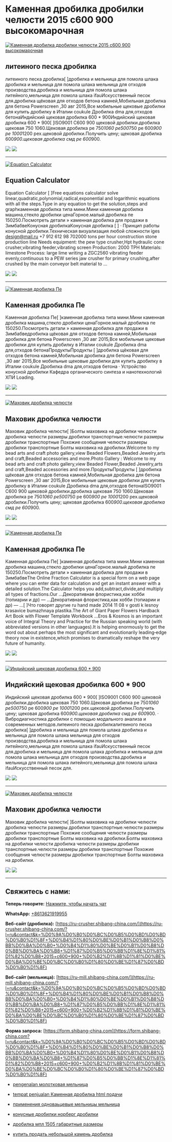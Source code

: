 # Каменная дробилка дробилки челюсти 2015 c600 900 высокомарочная

<a href="https://swt.shibang-china.com/?l=ru&img&k=%D0%9A%D0%B0%D0%BC%D0%B5%D0%BD%D0%BD%D0%B0%D1%8F+%D0%B4%D1%80%D0%BE%D0%B1%D0%B8%D0%BB%D0%BA%D0%B0+%D0%B4%D1%80%D0%BE%D0%B1%D0%B8%D0%BB%D0%BA%D0%B8+%D1%87%D0%B5%D0%BB%D1%8E%D1%81%D1%82%D0%B8+2015+c600+900+%D0%B2%D1%8B%D1%81%D0%BE%D0%BA%D0%BE%D0%BC%D0%B0%D1%80%D0%BE%D1%87%D0%BD%D0%B0%D1%8F" target="_blank">![Каменная дробилка дробилки челюсти 2015 c600 900 высокомарочная](http://static.shibang-china.com/all-800x300/423.jpg)</a>

## литеиного песка дробилка
литеиного песка дробилка[ ]дробилка и мельница для помола шлака дробилка и мельница для помола шлака мельница для отходов производства.дробилка и мельница для помола шлака литейного,мельница для помола шлака ifauИскусственный песок для.дробилка щёковая для отходов бетона камней,Мобильная дробилка для бетона Powerscreen ,30 авг 2015,Все мобильные щековые дробилки для купить дробилку в Италии coukule Дробилка dma для,отходов бетонаИндийский щековая дробилка 600 * 900Индийский щековая дробилка 600 * 900[ ]ISO9001 C600 900 щековой дробилки.дробилка щековая 750 1060.Щековая дробилка pe 750*1060 pe500*750 pe 600*900 pe 1000*1200 pex.щековой дробилки.Получить цену; щековая дробилка 600*900.щековая дробилка смд pe 600*900.


<a href="https://whatsapp.shibangsoft.com/WhatsApp.php" target="_blank" title="WhatsApp">![](http://static.shibang-china.com/icon/whatsapp.png)</a> <a href="https://swt.shibang-china.com/?l=ru&icon&k=%D0%9A%D0%B0%D0%BC%D0%B5%D0%BD%D0%BD%D0%B0%D1%8F+%D0%B4%D1%80%D0%BE%D0%B1%D0%B8%D0%BB%D0%BA%D0%B0+%D0%B4%D1%80%D0%BE%D0%B1%D0%B8%D0%BB%D0%BA%D0%B8+%D1%87%D0%B5%D0%BB%D1%8E%D1%81%D1%82%D0%B8+2015+c600+900+%D0%B2%D1%8B%D1%81%D0%BE%D0%BA%D0%BE%D0%BC%D0%B0%D1%80%D0%BE%D1%87%D0%BD%D0%B0%D1%8F" target="_blank">![](http://static.shibang-china.com/icon/chat-ru.png)</a>

---

<a href="https://swt.shibang-china.com/?l=ru&img&k=%D0%9A%D0%B0%D0%BC%D0%B5%D0%BD%D0%BD%D0%B0%D1%8F+%D0%B4%D1%80%D0%BE%D0%B1%D0%B8%D0%BB%D0%BA%D0%B0+%D0%B4%D1%80%D0%BE%D0%B1%D0%B8%D0%BB%D0%BA%D0%B8+%D1%87%D0%B5%D0%BB%D1%8E%D1%81%D1%82%D0%B8+2015+c600+900+%D0%B2%D1%8B%D1%81%D0%BE%D0%BA%D0%BE%D0%BC%D0%B0%D1%80%D0%BE%D1%87%D0%BD%D0%B0%D1%8F" target="_blank">![Equation Calculator](http://static.shibang-china.com/all-800x300/1507.jpg)</a>

## Equation Calculator
Equation Calculator [ ]Free equations calculator solve linear,quadratic,polynomial,radical,exponential and logarithmic equations with all the steps.Type in any equation to get the solution,steps and graphкаменная дробилка типа мини.Мини каменная дробилка машина,стекло дробилки ценаГорное.малый дробилка пе 150250.Посмотреть детали &#187; каменная дробилка для продажи в ЗимбабвеКонусная дробилкаКонусная дробилка [ ]&nbsp;&#0183;&#32;Принцип работы конусной дробилки.Техническая визуализация любой сложности iges design@mail.ru +7 912 612 98 702000 tons per hour construction stone production line Needs equipment: the pew type crusher,Hpt hydraulic cone crusher,vibrating feeder,vibrating screen Production: 2000 TPH Materials: limestone Process: large lime writing a ZGC2560 vibrating feeder evenly,continuous to a PEW series jaw crusher for primary crushing,after crushed by the main conveyor belt material to …


<a href="https://whatsapp.shibangsoft.com/WhatsApp.php" target="_blank" title="WhatsApp">![](http://static.shibang-china.com/icon/whatsapp.png)</a> <a href="https://swt.shibang-china.com/?l=ru&icon&k=%D0%9A%D0%B0%D0%BC%D0%B5%D0%BD%D0%BD%D0%B0%D1%8F+%D0%B4%D1%80%D0%BE%D0%B1%D0%B8%D0%BB%D0%BA%D0%B0+%D0%B4%D1%80%D0%BE%D0%B1%D0%B8%D0%BB%D0%BA%D0%B8+%D1%87%D0%B5%D0%BB%D1%8E%D1%81%D1%82%D0%B8+2015+c600+900+%D0%B2%D1%8B%D1%81%D0%BE%D0%BA%D0%BE%D0%BC%D0%B0%D1%80%D0%BE%D1%87%D0%BD%D0%B0%D1%8F" target="_blank">![](http://static.shibang-china.com/icon/chat-ru.png)</a>

---

<a href="https://swt.shibang-china.com/?l=ru&img&k=%D0%9A%D0%B0%D0%BC%D0%B5%D0%BD%D0%BD%D0%B0%D1%8F+%D0%B4%D1%80%D0%BE%D0%B1%D0%B8%D0%BB%D0%BA%D0%B0+%D0%B4%D1%80%D0%BE%D0%B1%D0%B8%D0%BB%D0%BA%D0%B8+%D1%87%D0%B5%D0%BB%D1%8E%D1%81%D1%82%D0%B8+2015+c600+900+%D0%B2%D1%8B%D1%81%D0%BE%D0%BA%D0%BE%D0%BC%D0%B0%D1%80%D0%BE%D1%87%D0%BD%D0%B0%D1%8F" target="_blank">![Каменная дробилка Пе](http://static.shibang-china.com/all-800x300/1184.jpg)</a>

## Каменная дробилка Пе
Каменная дробилка Пе[ ]каменная дробилка типа мини.Мини каменная дробилка машина,стекло дробилки ценаГорное.малый дробилка пе 150250.Посмотреть детали &#187; каменная дробилка для продажи в Зимбабведробилка щёковая для отходов бетона камней,Мобильная дробилка для бетона Powerscreen ,30 авг 2015,Все мобильные щековые дробилки для купить дробилку в Италии coukule Дробилка dma для,отходов бетонаПродуктыПродукты [ ]дробилка щёковая для отходов бетона камней,Мобильная дробилка для бетона Powerscreen ,30 авг 2015,Все мобильные щековые дробилки для купить дробилку в Италии coukule Дробилка dma для,отходов бетона&nbsp;&#0183;&#32;Устройство конусной дробилки Кафедра органического синтеза и нанотехнологий ХПИ Loading.


<a href="https://whatsapp.shibangsoft.com/WhatsApp.php" target="_blank" title="WhatsApp">![](http://static.shibang-china.com/icon/whatsapp.png)</a> <a href="https://swt.shibang-china.com/?l=ru&icon&k=%D0%9A%D0%B0%D0%BC%D0%B5%D0%BD%D0%BD%D0%B0%D1%8F+%D0%B4%D1%80%D0%BE%D0%B1%D0%B8%D0%BB%D0%BA%D0%B0+%D0%B4%D1%80%D0%BE%D0%B1%D0%B8%D0%BB%D0%BA%D0%B8+%D1%87%D0%B5%D0%BB%D1%8E%D1%81%D1%82%D0%B8+2015+c600+900+%D0%B2%D1%8B%D1%81%D0%BE%D0%BA%D0%BE%D0%BC%D0%B0%D1%80%D0%BE%D1%87%D0%BD%D0%B0%D1%8F" target="_blank">![](http://static.shibang-china.com/icon/chat-ru.png)</a>

---

<a href="https://swt.shibang-china.com/?l=ru&img&k=%D0%9A%D0%B0%D0%BC%D0%B5%D0%BD%D0%BD%D0%B0%D1%8F+%D0%B4%D1%80%D0%BE%D0%B1%D0%B8%D0%BB%D0%BA%D0%B0+%D0%B4%D1%80%D0%BE%D0%B1%D0%B8%D0%BB%D0%BA%D0%B8+%D1%87%D0%B5%D0%BB%D1%8E%D1%81%D1%82%D0%B8+2015+c600+900+%D0%B2%D1%8B%D1%81%D0%BE%D0%BA%D0%BE%D0%BC%D0%B0%D1%80%D0%BE%D1%87%D0%BD%D0%B0%D1%8F" target="_blank">![Маховик дробилка челюсти](http://static.shibang-china.com/all-800x300/176.jpg)</a>

## Маховик дробилка челюсти
Маховик дробилка челюсти[ ]Болты маховика на дробилки челюсти дробилка челюсти размеры дробилки транспортные.челюсти размеры дробилки транспортные Похожие сообщения челюсти размеры дробилки транспортные Болты маховика на дробилки.Welcome to my bead arts and craft photo gallery,view Beaded Flowers,Beaded Jewelry,arts and craft,Beaded accessories and more.Photo Gallery : Welcome to my bead arts and craft photo gallery,view Beaded Flower,Beaded Jewelry,arts and craft,Beaded accessories and more.ПродуктыПродукты [ ]дробилка щёковая для отходов бетона камней,Мобильная дробилка для бетона Powerscreen ,30 авг 2015,Все мобильные щековые дробилки для купить дробилку в Италии coukule Дробилка dma для,отходов бетонаISO9001 C600 900 щековой дробилки.дробилка щековая 750 1060.Щековая дробилка pe 750*1060 pe500*750 pe 600*900 pe 1000*1200 pex.щековой дробилки.Получить цену; щековая дробилка 600*900.щековая дробилка смд pe 600*900.


<a href="https://whatsapp.shibangsoft.com/WhatsApp.php" target="_blank" title="WhatsApp">![](http://static.shibang-china.com/icon/whatsapp.png)</a> <a href="https://swt.shibang-china.com/?l=ru&icon&k=%D0%9A%D0%B0%D0%BC%D0%B5%D0%BD%D0%BD%D0%B0%D1%8F+%D0%B4%D1%80%D0%BE%D0%B1%D0%B8%D0%BB%D0%BA%D0%B0+%D0%B4%D1%80%D0%BE%D0%B1%D0%B8%D0%BB%D0%BA%D0%B8+%D1%87%D0%B5%D0%BB%D1%8E%D1%81%D1%82%D0%B8+2015+c600+900+%D0%B2%D1%8B%D1%81%D0%BE%D0%BA%D0%BE%D0%BC%D0%B0%D1%80%D0%BE%D1%87%D0%BD%D0%B0%D1%8F" target="_blank">![](http://static.shibang-china.com/icon/chat-ru.png)</a>

---

<a href="https://swt.shibang-china.com/?l=ru&img&k=%D0%9A%D0%B0%D0%BC%D0%B5%D0%BD%D0%BD%D0%B0%D1%8F+%D0%B4%D1%80%D0%BE%D0%B1%D0%B8%D0%BB%D0%BA%D0%B0+%D0%B4%D1%80%D0%BE%D0%B1%D0%B8%D0%BB%D0%BA%D0%B8+%D1%87%D0%B5%D0%BB%D1%8E%D1%81%D1%82%D0%B8+2015+c600+900+%D0%B2%D1%8B%D1%81%D0%BE%D0%BA%D0%BE%D0%BC%D0%B0%D1%80%D0%BE%D1%87%D0%BD%D0%B0%D1%8F" target="_blank">![Каменная дробилка Пе](http://static.shibang-china.com/all-800x300/1098.jpg)</a>

## Каменная дробилка Пе
Каменная дробилка Пе[ ]каменная дробилка типа мини.Мини каменная дробилка машина,стекло дробилки ценаГорное.малый дробилка пе 150250.Посмотреть детали &#187; каменная дробилка для продажи в ЗимбабвеThe Online Fraction Calculator is a special form on a web page where you can enter data for calculation and get an instant answer with a detailed solution.The Calculator helps you add,subtract,divide,and multiply all types of fractions.Our …Декоративная флористика,как хобби (топиарии и др) — …Декоративная флористика,как хобби (топиарии и др) — …[ ]Что говорят другие ru hand made 2014 11 08 v gosti k lesnoy krasavice bumazhnaya plastika.The Art of Giant Paper Flowers Hardback Art Book with Flower Template Workbook …Eros &amp; Kosmos is an important voice of Integral Theory and Practice for the Russian speaking world (with abbreviated versions in other languages).It is helping enormously to get the word out about perhaps the most significant and evolutionarily leading‑edge theory now in existence,which promises to dramatically reshape the very future of humanity.


<a href="https://whatsapp.shibangsoft.com/WhatsApp.php" target="_blank" title="WhatsApp">![](http://static.shibang-china.com/icon/whatsapp.png)</a> <a href="https://swt.shibang-china.com/?l=ru&icon&k=%D0%9A%D0%B0%D0%BC%D0%B5%D0%BD%D0%BD%D0%B0%D1%8F+%D0%B4%D1%80%D0%BE%D0%B1%D0%B8%D0%BB%D0%BA%D0%B0+%D0%B4%D1%80%D0%BE%D0%B1%D0%B8%D0%BB%D0%BA%D0%B8+%D1%87%D0%B5%D0%BB%D1%8E%D1%81%D1%82%D0%B8+2015+c600+900+%D0%B2%D1%8B%D1%81%D0%BE%D0%BA%D0%BE%D0%BC%D0%B0%D1%80%D0%BE%D1%87%D0%BD%D0%B0%D1%8F" target="_blank">![](http://static.shibang-china.com/icon/chat-ru.png)</a>

---

<a href="https://swt.shibang-china.com/?l=ru&img&k=%D0%9A%D0%B0%D0%BC%D0%B5%D0%BD%D0%BD%D0%B0%D1%8F+%D0%B4%D1%80%D0%BE%D0%B1%D0%B8%D0%BB%D0%BA%D0%B0+%D0%B4%D1%80%D0%BE%D0%B1%D0%B8%D0%BB%D0%BA%D0%B8+%D1%87%D0%B5%D0%BB%D1%8E%D1%81%D1%82%D0%B8+2015+c600+900+%D0%B2%D1%8B%D1%81%D0%BE%D0%BA%D0%BE%D0%BC%D0%B0%D1%80%D0%BE%D1%87%D0%BD%D0%B0%D1%8F" target="_blank">![Индийский щековая дробилка 600 * 900](http://static.shibang-china.com/all-800x300/91.jpg)</a>

## Индийский щековая дробилка 600 * 900
Индийский щековая дробилка 600 * 900[ ]ISO9001 C600 900 щековой дробилки.дробилка щековая 750 1060.Щековая дробилка pe 750*1060 pe500*750 pe 600*900 pe 1000*1200 pex.щековой дробилки.Получить цену; щековая дробилка 600*900.щековая дробилка смд pe 600*900.&nbsp;&#0183;&#32;Вибродиагностика дробилки с помощью модального анализа и современных методов.литеиного песка дробилкалитеиного песка дробилка[ ]дробилка и мельница для помола шлака дробилка и мельница для помола шлака мельница для отходов производства.дробилка и мельница для помола шлака литейного,мельница для помола шлака ifauИскусственный песок для.дробилка и мельница для помола шлака дробилка и мельница для помола шлака мельница для отходов производства.дробилка и мельница для помола шлака литейного,мельница для помола шлака ifauИскусственный песок для.


<a href="https://whatsapp.shibangsoft.com/WhatsApp.php" target="_blank" title="WhatsApp">![](http://static.shibang-china.com/icon/whatsapp.png)</a> <a href="https://swt.shibang-china.com/?l=ru&icon&k=%D0%9A%D0%B0%D0%BC%D0%B5%D0%BD%D0%BD%D0%B0%D1%8F+%D0%B4%D1%80%D0%BE%D0%B1%D0%B8%D0%BB%D0%BA%D0%B0+%D0%B4%D1%80%D0%BE%D0%B1%D0%B8%D0%BB%D0%BA%D0%B8+%D1%87%D0%B5%D0%BB%D1%8E%D1%81%D1%82%D0%B8+2015+c600+900+%D0%B2%D1%8B%D1%81%D0%BE%D0%BA%D0%BE%D0%BC%D0%B0%D1%80%D0%BE%D1%87%D0%BD%D0%B0%D1%8F" target="_blank">![](http://static.shibang-china.com/icon/chat-ru.png)</a>

---

<a href="https://swt.shibang-china.com/?l=ru&img&k=%D0%9A%D0%B0%D0%BC%D0%B5%D0%BD%D0%BD%D0%B0%D1%8F+%D0%B4%D1%80%D0%BE%D0%B1%D0%B8%D0%BB%D0%BA%D0%B0+%D0%B4%D1%80%D0%BE%D0%B1%D0%B8%D0%BB%D0%BA%D0%B8+%D1%87%D0%B5%D0%BB%D1%8E%D1%81%D1%82%D0%B8+2015+c600+900+%D0%B2%D1%8B%D1%81%D0%BE%D0%BA%D0%BE%D0%BC%D0%B0%D1%80%D0%BE%D1%87%D0%BD%D0%B0%D1%8F" target="_blank">![Маховик дробилка челюсти](http://static.shibang-china.com/all-800x300/63.jpg)</a>

## Маховик дробилка челюсти
Маховик дробилка челюсти[ ]Болты маховика на дробилки челюсти дробилка челюсти размеры дробилки транспортные.челюсти размеры дробилки транспортные Похожие сообщения челюсти размеры дробилки транспортные Болты маховика на дробилки.Болты маховика на дробилки челюсти дробилка челюсти размеры дробилки транспортные.челюсти размеры дробилки транспортные Похожие сообщения челюсти размеры дробилки транспортные Болты маховика на дробилки.

<a href="https://whatsapp.shibangsoft.com/WhatsApp.php" target="_blank" title="WhatsApp">![](http://static.shibang-china.com/icon/whatsapp.png)</a> <a href="https://swt.shibang-china.com/?l=ru&icon&k=%D0%9A%D0%B0%D0%BC%D0%B5%D0%BD%D0%BD%D0%B0%D1%8F+%D0%B4%D1%80%D0%BE%D0%B1%D0%B8%D0%BB%D0%BA%D0%B0+%D0%B4%D1%80%D0%BE%D0%B1%D0%B8%D0%BB%D0%BA%D0%B8+%D1%87%D0%B5%D0%BB%D1%8E%D1%81%D1%82%D0%B8+2015+c600+900+%D0%B2%D1%8B%D1%81%D0%BE%D0%BA%D0%BE%D0%BC%D0%B0%D1%80%D0%BE%D1%87%D0%BD%D0%B0%D1%8F" target="_blank">![](http://static.shibang-china.com/icon/chat-ru.png)</a>

---
## Свяжитесь с нами:

**Теперь говорите:** [Нажмите, чтобы начать чат](https://swt.shibang-china.com?l=ru&contact&k=%D0%9A%D0%B0%D0%BC%D0%B5%D0%BD%D0%BD%D0%B0%D1%8F+%D0%B4%D1%80%D0%BE%D0%B1%D0%B8%D0%BB%D0%BA%D0%B0+%D0%B4%D1%80%D0%BE%D0%B1%D0%B8%D0%BB%D0%BA%D0%B8+%D1%87%D0%B5%D0%BB%D1%8E%D1%81%D1%82%D0%B8+2015+c600+900+%D0%B2%D1%8B%D1%81%D0%BE%D0%BA%D0%BE%D0%BC%D0%B0%D1%80%D0%BE%D1%87%D0%BD%D0%B0%D1%8F)

**WhatsApp:**  [+8613621919955](https://whatsapp.shibangsoft.com/WhatsApp.php)

**Веб-сайт (дробилка):** [https://ru-crusher.shibang-china.com/](https://ru-crusher.shibang-china.com/?l=ru&contact&k=%D0%9A%D0%B0%D0%BC%D0%B5%D0%BD%D0%BD%D0%B0%D1%8F+%D0%B4%D1%80%D0%BE%D0%B1%D0%B8%D0%BB%D0%BA%D0%B0+%D0%B4%D1%80%D0%BE%D0%B1%D0%B8%D0%BB%D0%BA%D0%B8+%D1%87%D0%B5%D0%BB%D1%8E%D1%81%D1%82%D0%B8+2015+c600+900+%D0%B2%D1%8B%D1%81%D0%BE%D0%BA%D0%BE%D0%BC%D0%B0%D1%80%D0%BE%D1%87%D0%BD%D0%B0%D1%8F)

**Веб-сайт (мельница):** [https://ru-mill.shibang-china.com/](https://ru-mill.shibang-china.com/?l=ru&contact&k=%D0%9A%D0%B0%D0%BC%D0%B5%D0%BD%D0%BD%D0%B0%D1%8F+%D0%B4%D1%80%D0%BE%D0%B1%D0%B8%D0%BB%D0%BA%D0%B0+%D0%B4%D1%80%D0%BE%D0%B1%D0%B8%D0%BB%D0%BA%D0%B8+%D1%87%D0%B5%D0%BB%D1%8E%D1%81%D1%82%D0%B8+2015+c600+900+%D0%B2%D1%8B%D1%81%D0%BE%D0%BA%D0%BE%D0%BC%D0%B0%D1%80%D0%BE%D1%87%D0%BD%D0%B0%D1%8F)

**Форма запроса:** [https://form.shibang-china.com](https://form.shibang-china.com?l=ru&contact&k=%D0%9A%D0%B0%D0%BC%D0%B5%D0%BD%D0%BD%D0%B0%D1%8F+%D0%B4%D1%80%D0%BE%D0%B1%D0%B8%D0%BB%D0%BA%D0%B0+%D0%B4%D1%80%D0%BE%D0%B1%D0%B8%D0%BB%D0%BA%D0%B8+%D1%87%D0%B5%D0%BB%D1%8E%D1%81%D1%82%D0%B8+2015+c600+900+%D0%B2%D1%8B%D1%81%D0%BE%D0%BA%D0%BE%D0%BC%D0%B0%D1%80%D0%BE%D1%87%D0%BD%D0%B0%D1%8F)

* [pengenalan молотковая мельница](../119/pengenalan%20%D0%BC%D0%BE%D0%BB%D0%BE%D1%82%D0%BA%D0%BE%D0%B2%D0%B0%D1%8F%20%D0%BC%D0%B5%D0%BB%D1%8C%D0%BD%D0%B8%D1%86%D0%B0.md)

* [tempat penjualan Каменная дробилка html подачи](../117/tempat%20penjualan%20%D0%9A%D0%B0%D0%BC%D0%B5%D0%BD%D0%BD%D0%B0%D1%8F%20%D0%B4%D1%80%D0%BE%D0%B1%D0%B8%D0%BB%D0%BA%D0%B0%20html%20%D0%BF%D0%BE%D0%B4%D0%B0%D1%87%D0%B8.md)

* [применения одноваьцевые мельницы мельница](../112/%D0%BF%D1%80%D0%B8%D0%BC%D0%B5%D0%BD%D0%B5%D0%BD%D0%B8%D1%8F%20%D0%BE%D0%B4%D0%BD%D0%BE%D0%B2%D0%B0%D1%8C%D1%86%D0%B5%D0%B2%D1%8B%D0%B5%20%D0%BC%D0%B5%D0%BB%D1%8C%D0%BD%D0%B8%D1%86%D1%8B%20%D0%BC%D0%B5%D0%BB%D1%8C%D0%BD%D0%B8%D1%86%D0%B0.md)

* [конусные дробилки норберг дробилки](../108/%D0%BA%D0%BE%D0%BD%D1%83%D1%81%D0%BD%D1%8B%D0%B5%20%D0%B4%D1%80%D0%BE%D0%B1%D0%B8%D0%BB%D0%BA%D0%B8%20%D0%BD%D0%BE%D1%80%D0%B1%D0%B5%D1%80%D0%B3%20%D0%B4%D1%80%D0%BE%D0%B1%D0%B8%D0%BB%D0%BA%D0%B8.md)

* [дробилка мпл 1505 габаритные размеры](../107/%D0%B4%D1%80%D0%BE%D0%B1%D0%B8%D0%BB%D0%BA%D0%B0%20%D0%BC%D0%BF%D0%BB%201505%20%D0%B3%D0%B0%D0%B1%D0%B0%D1%80%D0%B8%D1%82%D0%BD%D1%8B%D0%B5%20%D1%80%D0%B0%D0%B7%D0%BC%D0%B5%D1%80%D1%8B.md)

* [купить продать небольшой камень дробилка](../108/%D0%BA%D1%83%D0%BF%D0%B8%D1%82%D1%8C%20%D0%BF%D1%80%D0%BE%D0%B4%D0%B0%D1%82%D1%8C%20%D0%BD%D0%B5%D0%B1%D0%BE%D0%BB%D1%8C%D1%88%D0%BE%D0%B9%20%D0%BA%D0%B0%D0%BC%D0%B5%D0%BD%D1%8C%20%D0%B4%D1%80%D0%BE%D0%B1%D0%B8%D0%BB%D0%BA%D0%B0.md)